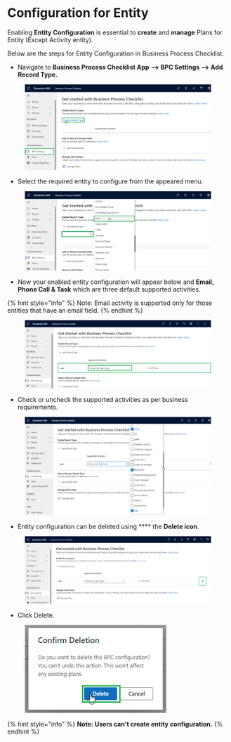 # Configuration for Entity

Enabling **Entity Configuration** is essential to **create** and **manage** Plans for Entity (Except Activity entity).

Below are the steps for Entity Configuration in Business Process Checklist:

* Navigate to **Business Process Checklist App** **--> BPC Settings --> Add Record Type.**

<figure><img src="../../.gitbook/assets/Entity Configuration_1.png" alt=""><figcaption></figcaption></figure>

* Select the required entity to configure from the appeared menu.

<figure><img src="../../.gitbook/assets/Entity Configuration_2 (1).png" alt=""><figcaption></figcaption></figure>

* Now your enabled entity configuration will appear below and **Email, Phone Call & Task** which are three default supported activities.

{% hint style="info" %}
Note: Email activity is supported only for those entities that have an email field.
{% endhint %}

<figure><img src="../../.gitbook/assets/Entity Configuration_3 (2).png" alt=""><figcaption></figcaption></figure>

* Check or uncheck the supported activities as per business requirements.&#x20;

<figure><img src="../../.gitbook/assets/Entity Configuration_11.png" alt=""><figcaption></figcaption></figure>

* Entity configuration can be deleted using **** the **Delete icon**.

<figure><img src="../../.gitbook/assets/Entity Configuration_4.png" alt=""><figcaption></figcaption></figure>

* Click Delete.

<figure><img src="../../.gitbook/assets/Entity Configuration_5.png" alt=""><figcaption></figcaption></figure>

{% hint style="info" %}
**Note: Users can't create entity configuration.**
{% endhint %}

